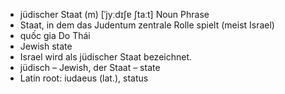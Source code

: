 - jüdischer Staat (m)	[ˈjyːdɪʃɐ ʃtaːt]	Noun Phrase
- Staat, in dem das Judentum zentrale Rolle spielt (meist Israel)
- quốc gia Do Thái
- Jewish state
- Israel wird als jüdischer Staat bezeichnet.
- jüdisch – Jewish, der Staat – state	
- Latin root: iudaeus (lat.), status